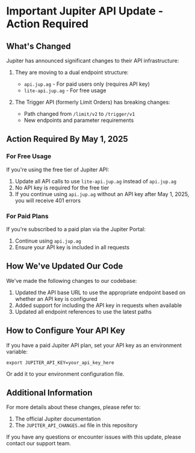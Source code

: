 # Important Jupiter API Update - Action Required

## What's Changed

Jupiter has announced significant changes to their API infrastructure:

1. They are moving to a dual endpoint structure:
   - `api.jup.ag` - For paid users only (requires API key)
   - `lite-api.jup.ag` - For free usage

2. The Trigger API (formerly Limit Orders) has breaking changes:
   - Path changed from `/limit/v2` to `/trigger/v1`
   - New endpoints and parameter requirements

## Action Required By May 1, 2025

### For Free Usage

If you're using the free tier of Jupiter API:

1. Update all API calls to use `lite-api.jup.ag` instead of `api.jup.ag`
2. No API key is required for the free tier
3. If you continue using `api.jup.ag` without an API key after May 1, 2025, you will receive 401 errors

### For Paid Plans

If you're subscribed to a paid plan via the Jupiter Portal:

1. Continue using `api.jup.ag`
2. Ensure your API key is included in all requests

## How We've Updated Our Code

We've made the following changes to our codebase:

1. Updated the API base URL to use the appropriate endpoint based on whether an API key is configured
2. Added support for including the API key in requests when available
3. Updated all endpoint references to use the latest paths

## How to Configure Your API Key

If you have a paid Jupiter API plan, set your API key as an environment variable:

```
export JUPITER_API_KEY=your_api_key_here
```

Or add it to your environment configuration file.

## Additional Information

For more details about these changes, please refer to:

1. The official Jupiter documentation
2. The `JUPITER_API_CHANGES.md` file in this repository

If you have any questions or encounter issues with this update, please contact our support team.